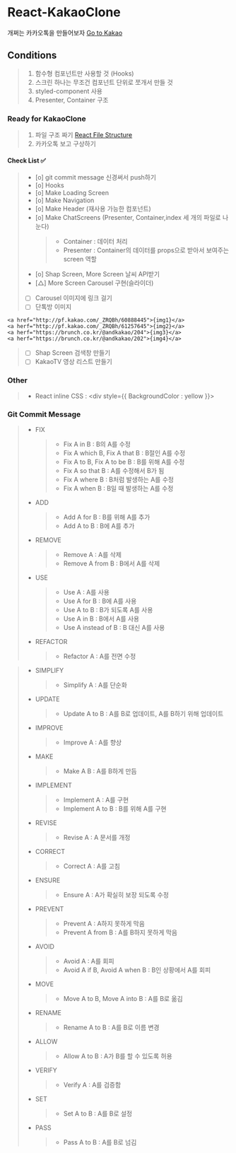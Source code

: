 # React-KakaoClone

개쩌는 카카오톡을 만들어보자
[Go to Kakao](https://reactkakao.netlify.app/)

## Conditions

> 1. 함수형 컴포넌트만 사용할 것 (Hooks)
> 2. 스크린 하나는 무조건 컴포넌트 단위로 쪼개서 만들 것
> 3. styled-component 사용
> 4. Presenter, Container 구조

### Ready for KakaoClone

> 1. 파일 구조 짜기 [React File Structure](https://ko.reactjs.org/docs/faq-structure.html)
> 2. 카카오톡 보고 구상하기

#### Check List ✅

> - [o] git commit message 신경써서 push하기
> - [o] Hooks
> - [o] Make Loading Screen
> - [o] Make Navigation
> - [o] Make Header (재사용 가능한 컴포넌트)
> - [o] Make ChatScreens (Presenter, Container,index 세 개의 파일로 나눈다)
>   > - Container : 데이터 처리
>   > - Presenter : Container의 데이터를 props으로 받아서 보여주는 screen 역할
> - [o] Shap Screen, More Screen 날씨 API받기
> - [△] More Screen Carousel 구현(슬라이더)
> - [ ] Carousel 이미지에 링크 걸기
> - [ ] 단톡방 이미지

```
<a href="http://pf.kakao.com/_ZRQBh/60888445">{img1}</a>
<a herf="http://pf.kakao.com/_ZRQBh/61257645">{img2}</a>
<a herf="https://brunch.co.kr/@andkakao/204">{img3}</a>
<a herf="https://brunch.co.kr/@andkakao/202">{img4}</a>
```

> - [ ] Shap Screen 검색창 만들기
> - [ ] KakaoTV 영상 리스트 만들기

### Other

> - React inline CSS : <div style={{ BackgroundColor : yellow }}>

### Git Commit Message

> - FIX
>   > - Fix A in B : B의 A를 수정
>   > - Fix A which B, Fix A that B : B절인 A를 수정
>   > - Fix A to B, Fix A to be B : B를 위해 A를 수정
>   > - Fix A so that B : A를 수정해서 B가 됨
>   > - Fix A where B : B처럼 발생하는 A를 수정
>   > - Fix A when B : B일 때 발생하는 A를 수정
> - ADD
>   > - Add A for B : B를 위해 A를 추가
>   > - Add A to B : B에 A를 추가
> - REMOVE
>   > - Remove A : A를 삭제
>   > - Remove A from B : B에서 A를 삭제
> - USE
>   > - Use A : A를 사용
>   > - Use A for B : B에 A를 사용
>   > - Use A to B : B가 되도록 A를 사용
>   > - Use A in B : B에서 A를 사용
>   > - Use A instead of B : B 대신 A를 사용
> - REFACTOR
>   > - Refactor A : A를 전면 수정

> - SIMPLIFY
>   > - Simplify A : A를 단순화
> - UPDATE
>   > - Update A to B : A를 B로 업데이트, A를 B하기 위해 업데이트
> - IMPROVE
>   > - Improve A : A를 향상
> - MAKE
>   > - Make A B : A를 B하게 만듬
> - IMPLEMENT
>   > - Implement A : A를 구현
>   > - Implement A to B : B를 위해 A를 구현
> - REVISE
>   > - Revise A : A 문서를 개정
> - CORRECT
>   > - Correct A : A를 고침
> - ENSURE
>   > - Ensure A : A가 확실히 보장 되도록 수정
> - PREVENT
>   > - Prevent A : A하지 못하게 막음
>   > - Prevent A from B : A를 B하지 못하게 막음
> - AVOID
>   > - Avoid A : A를 회피
>   > - Avoid A if B, Avoid A when B : B인 상황에서 A를 회피
> - MOVE
>   > - Move A to B, Move A into B : A를 B로 옮김
> - RENAME
>   > - Rename A to B : A를 B로 이름 변경
> - ALLOW
>   > - Allow A to B : A가 B를 할 수 있도록 허용
> - VERIFY
>   > - Verify A : A를 검증함
> - SET
>   > - Set A to B : A를 B로 설정
> - PASS
>   > - Pass A to B : A를 B로 넘김

